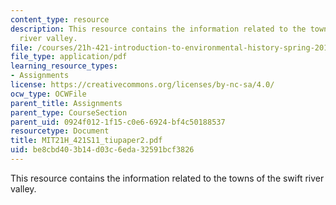 ```yaml
---
content_type: resource
description: This resource contains the information related to the towns of the swift
  river valley.
file: /courses/21h-421-introduction-to-environmental-history-spring-2011/be8cbd403b14d03c6eda32591bcf3826_MIT21H_421S11_tiupaper2.pdf
file_type: application/pdf
learning_resource_types:
- Assignments
license: https://creativecommons.org/licenses/by-nc-sa/4.0/
ocw_type: OCWFile
parent_title: Assignments
parent_type: CourseSection
parent_uid: 0924f012-1f15-c0e6-6924-bf4c50188537
resourcetype: Document
title: MIT21H_421S11_tiupaper2.pdf
uid: be8cbd40-3b14-d03c-6eda-32591bcf3826
---
```

This resource contains the information related to the towns of the swift river valley.